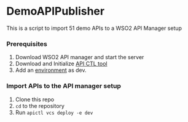 # DemoAPIPublisher
This is a script to import 51 demo APIs to a WSO2 API Manager setup

### Prerequisites

1. Download WSO2 API manager and start the server
2. Download and Initialize [API CTL tool](https://apim.docs.wso2.com/en/latest/learn/api-controller/getting-started-with-wso2-api-controller/#download-and-initialize-the-ctl-tool) 
3. Add an [environment](https://apim.docs.wso2.com/en/latest/learn/api-controller/getting-started-with-wso2-api-controller/#add-an-environment) as dev. 

### Import APIs to the API manager setup

1. Clone this repo
2. `cd` to the repository
3. Run `apictl vcs deploy -e dev`
